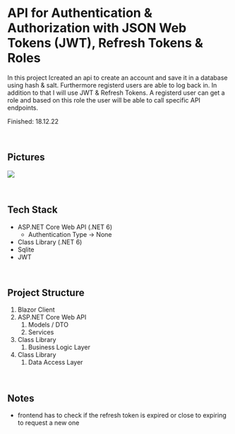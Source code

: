 # API for Authentication & Authorization with JSON Web Tokens (JWT), Refresh Tokens & Roles

In this project Icreated an api to create an account and save it in a database using hash & salt. Furthermore registerd users are able to log back in. In addition to that I will use JWT & Refresh Tokens. A registerd user can get a role and based on this role the user will be able to call specific API endpoints.

Finished: 18.12.22

<br>

## Pictures

![](https://i.imgur.com/za8WRme.png)

<br>

## Tech Stack

- ASP.NET Core Web API (.NET 6)
	- Authentication Type -> None
- Class Library (.NET 6)
- Sqlite
- JWT

<br>

## Project Structure

1. Blazor Client
2. ASP.NET Core Web API
	1. Models / DTO
	2. Services
3. Class Library 
	1. Business Logic Layer
4. Class Library 
	1. Data Access Layer

<br>

## Notes

- frontend has to check if the refresh token is expired or close to expiring to request a new one
